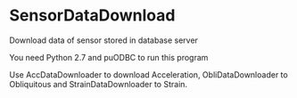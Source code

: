 SensorDataDownload
==================

Download data of sensor stored in database server

You need Python 2.7 and puODBC to run this program

Use AccDataDownloader to download Acceleration, ObliDataDownloader to Obliquitous and StrainDataDownloader to Strain.